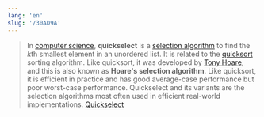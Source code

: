 ```yaml
---
lang: 'en'
slug: '/30AD9A'
---
```


> In [computer science](https://en.wikipedia.org/wiki/Computer_science 'Computer science'), **quickselect** is a [selection algorithm](https://en.wikipedia.org/wiki/Selection_algorithm 'Selection algorithm') to find the $k$th smallest element in an unordered list. It is related to the [quicksort](https://en.wikipedia.org/wiki/Quicksort 'Quicksort') sorting algorithm. Like quicksort, it was developed by [Tony Hoare](https://en.wikipedia.org/wiki/Tony_Hoare 'Tony Hoare'), and this is also known as **Hoare's selection algorithm**. Like quicksort, it is efficient in practice and has good average-case performance but poor worst-case performance. Quickselect and its variants are the selection algorithms most often used in efficient real-world implementations. [Quickselect](https://en.wikipedia.org/wiki/Quickselect)

<head>
  <html lang="en-US"/>
</head>
